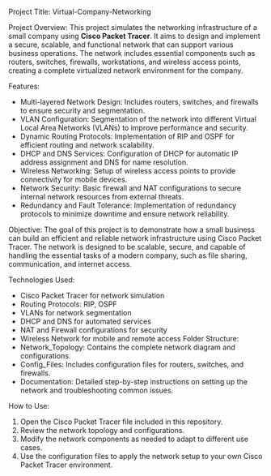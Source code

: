
 Project Title: Virtual-Company-Networking

Project Overview:
This project simulates the networking infrastructure of a small company using **Cisco Packet Tracer**. It aims to design and implement a secure, scalable, and functional network that can support various business operations. The network includes essential components such as routers, switches, firewalls, workstations, and wireless access points, creating a complete virtualized network environment for the company.

 Features:
- Multi-layered Network Design: Includes routers, switches, and firewalls to ensure security and segmentation.
- VLAN Configuration: Segmentation of the network into different Virtual Local Area Networks (VLANs) to improve performance and security.
- Dynamic Routing Protocols: Implementation of RIP and OSPF for efficient routing and network scalability.
- DHCP and DNS Services: Configuration of DHCP for automatic IP address assignment and DNS for name resolution.
- Wireless Networking: Setup of wireless access points to provide connectivity for mobile devices.
- Network Security: Basic firewall and NAT configurations to secure internal network resources from external threats.
- Redundancy and Fault Tolerance: Implementation of redundancy protocols to minimize downtime and ensure network reliability.

 Objective:
The goal of this project is to demonstrate how a small business can build an efficient and reliable network infrastructure using Cisco Packet Tracer. The network is designed to be scalable, secure, and capable of handling the essential tasks of a modern company, such as file sharing, communication, and internet access.

Technologies Used:
- Cisco Packet Tracer for network simulation
- Routing Protocols: RIP, OSPF
- VLANs for network segmentation
- DHCP and DNS for automated services
- NAT and Firewall configurations for security
- Wireless Network for mobile and remote access
 Folder Structure:
- Network_Topology: Contains the complete network diagram and configurations.
- Config_Files: Includes configuration files for routers, switches, and firewalls.
- Documentation: Detailed step-by-step instructions on setting up the network and troubleshooting common issues.

How to Use:
1. Open the Cisco Packet Tracer file included in this repository.
2. Review the network topology and configurations.
3. Modify the network components as needed to adapt to different use cases.
4. Use the configuration files to apply the network setup to your own Cisco Packet Tracer environment.
